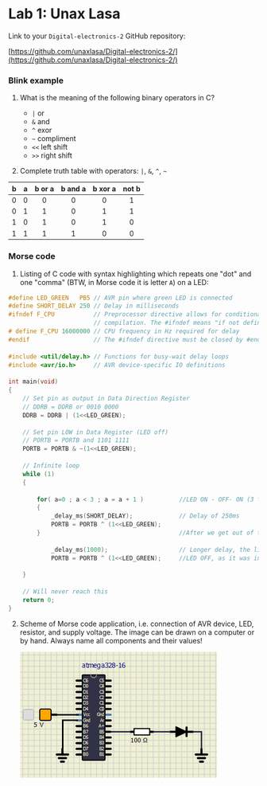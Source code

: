 # Lab 1: Unax Lasa

Link to your `Digital-electronics-2` GitHub repository:

   [https://github.com/unaxlasa/Digital-electronics-2/](https://github.com/unaxlasa/Digital-electronics-2/)

### Blink example

1. What is the meaning of the following binary operators in C?
   * `|` or
   * `&` and
   * `^` exor
   * `~` compliment
   * `<<` left shift
   * `>>` right shift

2. Complete truth table with operators: `|`, `&`, `^`, `~`

| **b** | **a** |**b or a** | **b and a** | **b xor a** | **not b** |
| :-: | :-: | :-: | :-: | :-: | :-: |
| 0 | 0 | 0 | 0 | 0 | 1 |
| 0 | 1 | 1 | 0 | 1 | 1 |
| 1 | 0 | 1 | 0 | 1 | 0 |
| 1 | 1 | 1 | 1 | 0 | 0 |


### Morse code

1. Listing of C code with syntax highlighting which repeats one "dot" and one "comma" (BTW, in Morse code it is letter `A`) on a LED:

```c
#define LED_GREEN   PB5 // AVR pin where green LED is connected
#define SHORT_DELAY 250 // Delay in milliseconds
#ifndef F_CPU           // Preprocessor directive allows for conditional
                        // compilation. The #ifndef means "if not defined".
# define F_CPU 16000000 // CPU frequency in Hz required for delay
#endif                  // The #ifndef directive must be closed by #endif

#include <util/delay.h> // Functions for busy-wait delay loops
#include <avr/io.h>     // AVR device-specific IO definitions

int main(void)
{
    // Set pin as output in Data Direction Register
    // DDRB = DDRB or 0010 0000
    DDRB = DDRB | (1<<LED_GREEN);

    // Set pin LOW in Data Register (LED off)
    // PORTB = PORTB and 1101 1111
    PORTB = PORTB & ~(1<<LED_GREEN);

    // Infinite loop
    while (1)
    {
    
        for( a=0 ; a < 3 ; a = a + 1 )          //LED ON - OFF- ON (3 time loop)             
        {
            _delay_ms(SHORT_DELAY);             // Delay of 250ms
            PORTB = PORTB ^ (1<<LED_GREEN);
        }                                       //After we get out of the FOR the LED is still ON
            
            _delay_ms(1000);                    // Longer delay, the line
            PORTB = PORTB ^ (1<<LED_GREEN);     //LED OFF, as it was in the beggining of the loop

    }

    // Will never reach this
    return 0;
}
```


2. Scheme of Morse code application, i.e. connection of AVR device, LED, resistor, and supply voltage. The image can be drawn on a computer or by hand. Always name all components and their values!

   ![your figure](https://github.com/unaxlasa/Digital-electronics-2/blob/main/Lab/01/AssigmentDrawing.png)
